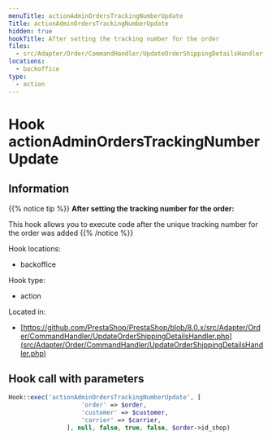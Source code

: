```yaml
---
menuTitle: actionAdminOrdersTrackingNumberUpdate
Title: actionAdminOrdersTrackingNumberUpdate
hidden: true
hookTitle: After setting the tracking number for the order
files:
  - src/Adapter/Order/CommandHandler/UpdateOrderShippingDetailsHandler.php
locations:
  - backoffice
type:
  - action
---
```


# Hook actionAdminOrdersTrackingNumberUpdate

## Information

{{% notice tip %}}
**After setting the tracking number for the order:** 

This hook allows you to execute code after the unique tracking number for the order was added
{{% /notice %}}

Hook locations: 
  - backoffice

Hook type: 
  - action

Located in: 
  - [https://github.com/PrestaShop/PrestaShop/blob/8.0.x/src/Adapter/Order/CommandHandler/UpdateOrderShippingDetailsHandler.php](src/Adapter/Order/CommandHandler/UpdateOrderShippingDetailsHandler.php)

## Hook call with parameters

```php
Hook::exec('actionAdminOrdersTrackingNumberUpdate', [
                    'order' => $order,
                    'customer' => $customer,
                    'carrier' => $carrier,
                ], null, false, true, false, $order->id_shop)
```